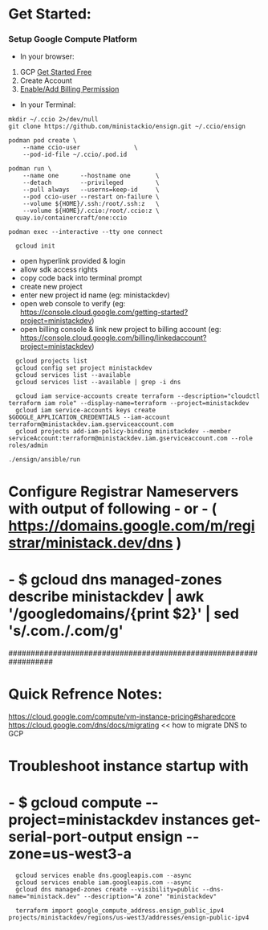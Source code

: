 # Get Started:
### Setup Google Compute Platform 
  - In your browser:     
  1. GCP [Get Started Free](https://cloud.google.com/free)
  2. Create Account
  3. [Enable/Add Billing Permission](https://console.cloud.google.com/getting-started)    
  - In your Terminal:    
```
mkdir ~/.ccio 2>/dev/null
git clone https://github.com/ministackio/ensign.git ~/.ccio/ensign
```
```
podman pod create \
    --name ccio-user               \
    --pod-id-file ~/.ccio/.pod.id
```
```
podman run \
    --name one      --hostname one       \
    --detach        --privileged         \
    --pull always   --userns=keep-id     \
    --pod ccio-user --restart on-failure \
    --volume ${HOME}/.ssh:/root/.ssh:z   \
    --volume ${HOME}/.ccio:/root/.ccio:z \
  quay.io/containercraft/one:ccio
```
```
podman exec --interactive --tty one connect
```
```
  gcloud init
```
  - open hyperlink provided & login
  - allow sdk access rights
  - copy code back into terminal prompt
  - create new project 
  - enter new project id name (eg: ministackdev)
  - open web console to verify (eg: https://console.cloud.google.com/getting-started?project=ministackdev)
  - open billing console & link new project to billing account (eg: https://console.cloud.google.com/billing/linkedaccount?project=ministackdev)

```
  gcloud projects list
  gcloud config set project ministackdev
  gcloud services list --available
  gcloud services list --available | grep -i dns
```
```
  gcloud iam service-accounts create terraform --description="cloudctl terraform iam role" --display-name=terraform --project=ministackdev
  gcloud iam service-accounts keys create $GOOGLE_APPLICATION_CREDENTIALS --iam-account terraform@ministackdev.iam.gserviceaccount.com
  gcloud projects add-iam-policy-binding ministackdev --member serviceAccount:terraform@ministackdev.iam.gserviceaccount.com --role roles/admin
```
```
./ensign/ansible/run
```
# Configure Registrar Nameservers with output of following - or - ( https://domains.google.com/m/registrar/ministack.dev/dns )
# - $ gcloud dns managed-zones describe ministackdev | awk '/googledomains/{print $2}' | sed 's/\.com\./.com/g'

 
##################################################################
# Quick Refrence Notes:
https://cloud.google.com/compute/vm-instance-pricing#sharedcore
https://cloud.google.com/dns/docs/migrating << how to migrate DNS to GCP
# Troubleshoot instance startup with
# - $ gcloud compute --project=ministackdev instances get-serial-port-output ensign --zone=us-west3-a
```
  gcloud services enable dns.googleapis.com --async
  gcloud services enable iam.googleapis.com --async
  gcloud dns managed-zones create --visibility=public --dns-name="ministack.dev" --description="A zone" "ministackdev"

  terraform import google_compute_address.ensign_public_ipv4 projects/ministackdev/regions/us-west3/addresses/ensign-public-ipv4
```
